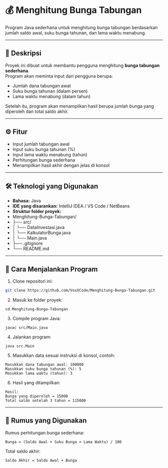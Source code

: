 # 💰 Menghitung Bunga Tabungan

Program Java sederhana untuk menghitung bunga tabungan berdasarkan jumlah saldo awal, suku bunga tahunan, dan lama waktu menabung.

---

## 📘 Deskripsi

Proyek ini dibuat untuk membantu pengguna menghitung **bunga tabungan sederhana**.  
Program akan meminta input dari pengguna berupa:

- Jumlah dana tabungan awal
- Suku bunga tahunan (dalam persen)
- Lama waktu menabung (dalam tahun)

Setelah itu, program akan menampilkan hasil berupa jumlah bunga yang diperoleh dan total saldo akhir.

---

## ⚙️ Fitur

- Input jumlah tabungan awal
- Input suku bunga tahunan (%)
- Input lama waktu menabung (tahun)
- Perhitungan bunga sederhana
- Menampilkan hasil akhir dengan jelas di konsol

---

## 🛠️ Teknologi yang Digunakan

- **Bahasa:** Java
- **IDE yang disarankan:** IntelliJ IDEA / VS Code / NetBeans
- **Struktur folder proyek:**
- Menghitung-Bunga-Tabungan/ 
- ├── src/ 
- │ └── DataInvestasi.java 
- │ └── KalkulatorBunga.java
- │ └── Main.java
- ├── .gitignore 
- └── README.md

---

## 🚀 Cara Menjalankan Program

1. Clone repositori ini:
 ```bash
 git clone https://github.com/VoxXCode/Menghitung-Bunga-Tabungan.git
 ```
2. Masuk ke folder proyek:
```
cd Menghitung-Bunga-Tabungan
```
3. Compile program Java:
```
javac src/Main.java
```
4. Jalankan program:
```
java src.Main
```
5. Masukkan data sesuai instruksi di konsol, contoh:
```
Masukkan dana tabungan awal: 100000
Masukkan suku bunga tahunan (%): 5
Masukkan lama waktu (tahun): 3
```
6. Hasil yang ditampilkan:
```
Hasil:
Bunga yang diperoleh = 15000
Total saldo setelah 3 tahun = 115000
```

---

## 🧮 Rumus yang Digunakan

Rumus perhitungan bunga sederhana:
```
Bunga = (Saldo Awal × Suku Bunga × Lama Waktu) / 100
```
Total saldo akhir:
```
Saldo Akhir = Saldo Awal + Bunga
```